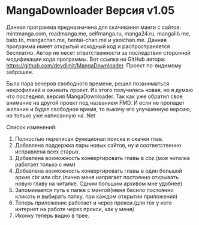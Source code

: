 # MangaDownloader Версия v1.05
Данная программа предназначена для скачивания манги с сайтов:
mintmanga.com, readmanga.me, selfmanga.ru, manga24.ru, mangalib.me, bato.to, mangachan.me, hentai-chan.me и yaoichan.me.
Данная программа имеет открытый исходный код и распространяется бесплатно.
Автор не несет ответственности за последствия сторонней модификации кода программы.
Вот ссылка на GitHub автора: https://github.com/devdimit/MangaDownloader. Проект по-видимому заброшен.

Была пара вечеров свободного времени, решил позаниматься некрофилией и оживить проект. Из этого получилась новая, но я думаю что последняя, версия MangaDownloader.
Так как уже обратил свое внимание на другой проект под названием FMD. И если не пропадет желание и будет свободное время, то выкачу его улучшенную версию, но только уже написанную на .Net

Список изменений:
1. Полностью переписан функционал поиска и скачки глав.
2. Добавлена поддержка пары новых сайтов, ну и соответственно исправлена всех старых.
3. Добавлена возможность конвертировать главы в cbz.(моя читалка работает только с ним)
4. Добавлена возможность конвертировать главы в один большой архив cbr или cbz.(лично меня напрягает постоянно открывать новую главу на читалке. Одним большим архивом мне удобнее)
5. Запоминается путь к папке с мангой(меня бесило постоянно кликать и выбирать папку, при каждом открытии приложения)
6. Теперь приложение работает и через прокси.(для тех у кого интернет на работе через прокси, как у меня)
7. Иконку теперь видно в трее.

